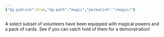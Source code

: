 ```yaml
---
{"dg-publish":true,"dg-path":"magic","permalink":"/magic/"}
---
```


A select subset of volunteers have been equipped with magical powers and a pack of cards. See if you can catch hold of them for a demonstration!